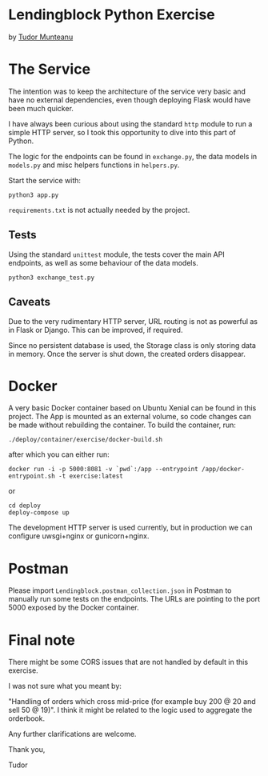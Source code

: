 # Lendingblock Python Exercise
by [Tudor Munteanu](mailto:tudor@mowostudios.com)

# The Service

The intention was to keep the architecture of the service very basic and
have no external dependencies, even though deploying Flask would have been
much quicker.

I have always been curious about using the standard `http` module to run 
a simple HTTP server, so I took this opportunity to dive into this part of Python.

The logic for the endpoints can be found in `exchange.py`, the data models in `models.py` and misc helpers functions in `helpers.py`.

Start the service with:
```
python3 app.py
```

`requirements.txt` is not actually needed by the project.

## Tests
Using the standard `unittest` module, the tests cover the main API endpoints, as well
as some behaviour of the data models.

```
python3 exchange_test.py
```

## Caveats

Due to the very rudimentary HTTP server, URL routing is not as powerful as in Flask or
Django. This can be improved, if required.

Since no persistent database is used, the Storage class is only storing data in memory. Once the server is shut down, the created orders disappear.

# Docker

A very basic Docker container based on Ubuntu Xenial can be found in this project.
The App is mounted as an external volume, so code changes can be made without rebuilding the container.
To build the container, run:

```
./deploy/container/exercise/docker-build.sh
```
after which you can either run:
```
docker run -i -p 5000:8081 -v `pwd`:/app --entrypoint /app/docker-entrypoint.sh -t exercise:latest
```
or 
```
cd deploy
deploy-compose up
```

The development HTTP server is used currently, but in production we can configure uwsgi+nginx or gunicorn+nginx.

# Postman

Please import `Lendingblock.postman_collection.json` in Postman to manually run some tests on the endpoints. The URLs are pointing to the port 5000 exposed by the Docker container.

# Final note

There might be some CORS issues that are not handled by default in this exercise.

I was not sure what you meant by:

"Handling of orders which cross mid-price (for example buy 200 @ 20 and sell 50 @ 19)". I think it might be related to the logic used to aggregate the orderbook.

Any further clarifications are welcome.

Thank you,

Tudor
